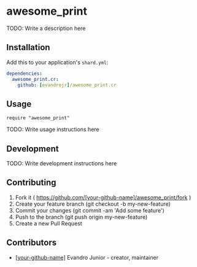 # awesome_print

TODO: Write a description here

## Installation

Add this to your application's `shard.yml`:

```yaml
dependencies:
  awesome_print.cr:
    github: [evandrojr]/awesome_print.cr
```

## Usage

```crystal
require "awesome_print"
```

TODO: Write usage instructions here

## Development

TODO: Write development instructions here

## Contributing

1. Fork it ( https://github.com/[your-github-name]/awesome_print/fork )
2. Create your feature branch (git checkout -b my-new-feature)
3. Commit your changes (git commit -am 'Add some feature')
4. Push to the branch (git push origin my-new-feature)
5. Create a new Pull Request

## Contributors

- [[your-github-name]](https://github.com/[your-github-name]) Evandro Junior - creator, maintainer
